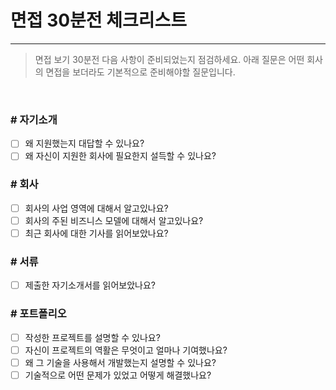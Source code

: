 # 면접 30분전 체크리스트

----------

> 면접 보기 30분전 다음 사항이 준비되었는지 점검하세요. 아래 질문은 어떤 회사의 면접을 보더라도 기본적으로 준비해야할 질문입니다.

<br />

### # 자기소개
 - [ ] 왜 지원했는지 대답할 수 있나요?
 - [ ] 왜 자신이 지원한 회사에 필요한지 설득할 수 있나요?
 
### # 회사
 - [ ] 회사의 사업 영역에 대해서 알고있나요?
 - [ ] 회사의 주된 비즈니스 모델에 대해서 알고있나요?
 - [ ] 최근 회사에 대한 기사를 읽어보았나요? 
### # 서류
 - [ ] 제출한 자기소개서를 읽어보았나요?
 
### # 포트폴리오
- [ ] 작성한 프로젝트를 설명할 수 있나요? 
- [ ] 자신이 프로젝트의 역활은 무엇이고 얼마나 기여했나요?
- [ ] 왜 그 기술을 사용해서 개발했는지 설명할 수 있나요?
- [ ] 기술적으로 어떤 문제가 있었고 어떻게 해결했나요?
